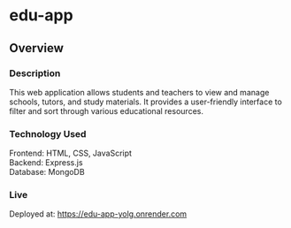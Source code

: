 # edu-app

## Overview 

### Description 

This web application allows students and teachers to view and manage schools, tutors, and study materials. It provides a user-friendly interface to filter and sort through various educational resources.

### Technology Used

Frontend: HTML, CSS, JavaScript <br>
Backend: Express.js <br>
Database: MongoDB

### Live

Deployed at: https://edu-app-yolg.onrender.com


